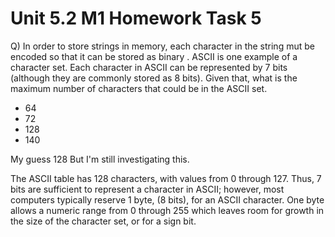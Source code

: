 # Unit 5.2 M1 Homework Task 5

Q) In order to store strings in memory, each character in the string mut be encoded so that it can be stored as binary . ASCII is one example of a character set. Each character in ASCII can be represented by 7 bits (although they are commonly stored as 8 bits). Given that, what is the maximum number of characters that could be in the ASCII set. 

- 64
- 72
- 128
- 140 

My guess 128
But I'm still investigating this.

The ASCII table has 128 characters, with values from 0 through 127. Thus, 7 bits are sufficient to represent a character in ASCII; however, most computers typically reserve 1 byte, (8 bits), for an ASCII character. One byte allows a numeric range from 0 through 255 which leaves room for growth in the size of the character set, or for a sign bit.